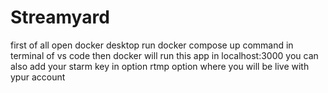 # Streamyard

first of all open docker desktop 
run docker compose up command in terminal of vs code 
then docker will run this app in localhost:3000
you can also add your starm key in option rtmp option where you will be live with ypur account
